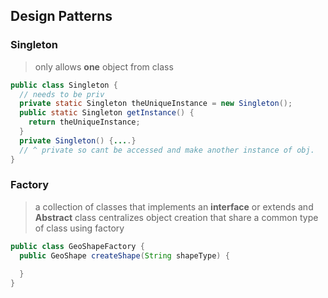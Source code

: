 ## Design Patterns
 ### Singleton
 > only allows **one** object from class

```java
public class Singleton {
  // needs to be priv
  private static Singleton theUniqueInstance = new Singleton();
  public static Singleton getInstance() {
    return theUniqueInstance;
  }
  private Singleton() {....}
  // ^ private so cant be accessed and make another instance of obj.
}
```

### Factory
> a collection of classes that implements an **interface** or extends and **Abstract** class
> centralizes object creation that share a common type of
class using factory

```java
public class GeoShapeFactory {
  public GeoShape createShape(String shapeType) {
    
  }
}
```
